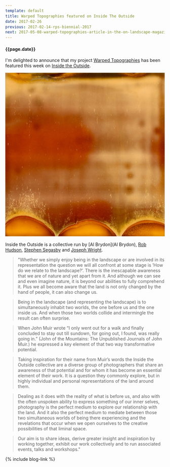 ```yaml
---
template: default
title: Warped Topographies featured on Inside The Outside
date: 2017-02-26
previous: 2017-02-14-rps-biennial-2017
next: 2017-05-08-warped-topographies-article-in-the-on-landscape-magazine
---
```


#### {{page.date}}

I'm delighted to announce that my project [Warped Topographies](http://method.photo/#/warped-topographies/) has been featured this week on [Inside the Outside](https://www.inside-the-outside.com/warped-topographies-richard-earney/).

![Warped Topographies](warped-topographies-00.webp "Warped Topographies")

Inside the Outside is a collective run by [Al Brydon](Al Brydon), [Rob Hudson](http://www.robhudsonlandscape.net/), [Stephen Segasby](http://www.stephensegasby.com/) and [Joseph Wright](http://www.josephwright.co.uk/).

> "Whether we simply enjoy being in the landscape or are involved in its representation the question we will all confront at some stage is ’How do we relate to the landscape?’. There is the inescapable awareness that we are of nature and yet apart from it. And although we can see and even imagine nature, it is beyond our abilities to fully comprehend it. Plus we all become aware that the land is not only changed by the hand of people, it can also change us.

> Being in the landscape (and representing the landscape) is to simultaneously inhabit two worlds, the one before us and the one inside us. And when those two worlds collide and intermingle the result can often surprise.

> When John Muir wrote “I only went out for a walk and finally concluded to stay out till sundown, for going out, I found, was really going in.” (John of the Mountains: The Unpublished Journals of John Muir.) he expressed a key element of that two way transformative potential.

> Taking inspiration for their name from Muir’s words the Inside the Outside collective are a diverse group of photographers that share an awareness of that potential and for whom it has become an essential element of their work. It is a question they commonly explore, but in highly individual and personal representations of the land around them.

> Dealing as it does with the reality of what is before us, and also with the often unspoken ability to express something of our inner selves, photography is the perfect medium to explore our relationship with the land. And it also the perfect medium to mediate between those two simultaneous worlds of being there experiencing and the revelations that occur when we open ourselves to the creative possibilities of that liminal space.

> Our aim is to share ideas, derive greater insight and inspiration by working together, exhibit our work collectively and to run associated events, talks and workshops."



{% include blog-link %}